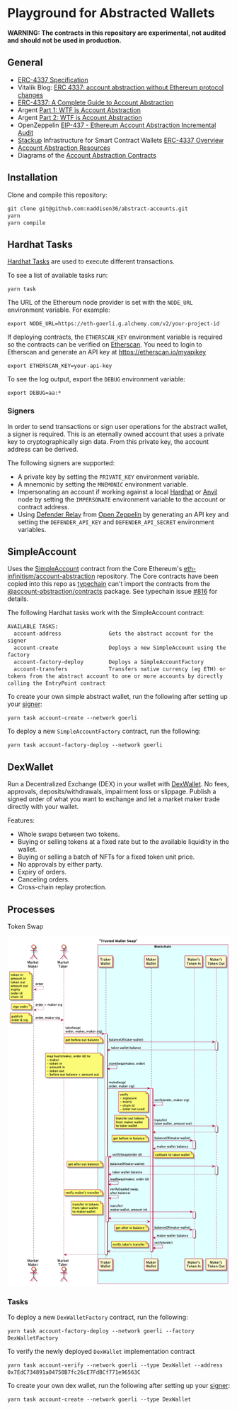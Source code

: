 # Playground for Abstracted Wallets

**WARNING: The contracts in this repository are experimental, not audited and should not be used in production.**

## General

-   [ERC-4337 Specification](https://eips.ethereum.org/EIPS/eip-4337)
-   Vitalik Blog: [ERC 4337: account abstraction without Ethereum protocol changes](https://medium.com/infinitism/erc-4337-account-abstraction-without-ethereum-protocol-changes-d75c9d94dc4a)
-   [ERC-4337: A Complete Guide to Account Abstraction](https://beincrypto.com/learn/erc-4337/)
-   Argent [Part 1: WTF is Account Abstraction](https://www.argent.xyz/blog/wtf-is-account-abstraction/)
-   Argent [Part 2: WTF is Account Abstraction](https://www.argent.xyz/blog/part-2-wtf-is-account-abstraction/)
-   OpenZeppelin [EIP-437 - Ethereum Account Abstraction Incremental Audit](https://blog.openzeppelin.com/eip-4337-ethereum-account-abstraction-incremental-audit/)
-   [Stackup](https://www.stackup.sh/) Infrastructure for Smart Contract Wallets [ERC-4337 Overview](https://docs.stackup.sh/docs/introduction/erc-4337-overview)
-   [Account Abstraction Resources](https://github.com/PaymagicXYZ/awesome-account-abstraction)
-   Diagrams of the [Account Abstraction Contracts](https://github.com/naddison36/sol2uml/tree/master/examples/accountAbstraction#account-abstraction-contracts)

## Installation

Clone and compile this repository:

```
git clone git@github.com:naddison36/abstract-accounts.git
yarn
yarn compile
```

## Hardhat Tasks

[Hardhat Tasks](https://hardhat.org/hardhat-runner/docs/advanced/create-task) are used to execute different transactions.

To see a list of available tasks run:

```
yarn task
```

The URL of the Ethereum node provider is set with the `NODE_URL` environment variable. For example:

```
export NODE_URL=https://eth-goerli.g.alchemy.com/v2/your-project-id
```

If deploying contracts, the `ETHERSCAN_KEY` environment variable is required so the contracts can be verified on [Etherscan](https://etherscan.io/). You need to login to Etherscan and generate an API key at https://etherscan.io/myapikey

```
export ETHERSCAN_KEY=your-api-key
```

To see the log output, export the `DEBUG` environment variable:

```
export DEBUG=aa:*
```

### Signers

In order to send transactions or sign user operations for the abstract wallet, a signer is required. This is an eternally owned account that uses a private key to cryptographically sign data. From this private key, the account address can be derived.

The following signers are supported:

-   A private key by setting the `PRIVATE_KEY` environment variable.
-   A mnemonic by setting the `MNEMONIC` environment variable.
-   Impersonating an account if working against a local [Hardhat](https://hardhat.org/hardhat-runner/docs/getting-started#connecting-a-wallet-or-dapp-to-hardhat-network) or [Anvil](https://github.com/foundry-rs/foundry/tree/master/anvil#anvil) node by setting the `IMPERSONATE` environment variable to the account or contract address.
-   Using [Defender Relay](https://docs.openzeppelin.com/defender/relay) from [Open Zeppelin](https://www.openzeppelin.com/) by generating an API key and setting the `DEFENDER_API_KEY` and `DEFENDER_API_SECRET` environment variables.

## SimpleAccount

Uses the [SimpleAccount](https://github.com/eth-infinitism/account-abstraction/blob/develop/contracts/samples/SimpleAccount.sol) contract from the Core Ethereum's [eth-infinitism/account-abstraction](https://github.com/eth-infinitism/account-abstraction) repository. The Core contracts have been copied into this repo as [typechain](https://github.com/dethcrypto/TypeChain#readme) can't import the contracts from the [@account-abstraction/contracts](https://www.npmjs.com/package/@account-abstraction/contracts) package. See typechain issue [#816](https://github.com/dethcrypto/TypeChain/issues/816) for details.

The following Hardhat tasks work with the SimpleAccount contract:

```
AVAILABLE TASKS:
  account-address               Gets the abstract account for the signer
  account-create                Deploys a new SimpleAccount using the factory
  account-factory-deploy        Deploys a SimpleAccountFactory
  account-transfers             Transfers native currency (eg ETH) or tokens from the abstract account to one or more accounts by directly calling the EntryPoint contract
```

To create your own simple abstract wallet, run the following after setting up your [signer](#signers):

```
yarn task account-create --network goerli
```

To deploy a new `SimpleAccountFactory` contract, run the following:

```
yarn task account-factory-deploy --network goerli
```

## DexWallet

Run a Decentralized Exchange (DEX) in your wallet with [DexWallet](./contracts/DexWallet.sol). No fees, approvals, deposits/withdrawals, impairment loss or slippage. Publish a signed order of what you want to exchange and let a market maker trade directly with your wallet.

Features:

-   Whole swaps between two tokens.
-   Buying or selling tokens at a fixed rate but to the available liquidity in the wallet.
-   Buying or selling a batch of NFTs for a fixed token unit price.
-   No approvals by either party.
-   Expiry of orders.
-   Canceling orders.
-   Cross-chain replay protection.

## Processes

Token Swap

![Token Swap](./docs/dexSwap.png)

### Tasks

To deploy a new `DexWalletFactory` contract, run the following:

```
yarn task account-factory-deploy --network goerli --factory DexWalletFactory
```

To verify the newly deployed `DexWallet` implementation contract

```
yarn task account-verify --network goerli --type DexWallet --address 0x7EdC734891a04750B7fc26cE7FdBCf771e96563C
```

To create your own dex wallet, run the following after setting up your [signer](#signers):

```
yarn task account-create --network goerli --type DexWallet
```
